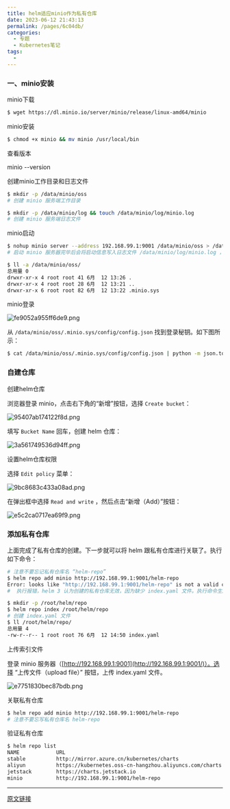 ```yaml
---
title: helm适应minio作为私有仓库
date: 2023-06-12 21:43:13
permalink: /pages/6c04db/
categories:
  - 专题
  - Kubernetes笔记
tags:
  - 
---
```


### 一、minio安装

minio下载

```bash
$ wget https://dl.minio.io/server/minio/release/linux-amd64/minio
```

minio安装

```bash
$ chmod +x minio && mv minio /usr/local/bin
```

查看版本

minio --version

创建minio工作目录和日志文件

```bash
$ mkdir -p /data/minio/oss
# 创建 minio 服务端工作目录

$ mkdir -p /data/minio/log && touch /data/minio/log/minio.log
# 创建 minio 服务端日志文件
```

minio启动

```bash
$ nohup minio server --address 192.168.99.1:9001 /data/minio/oss > /data/minio/log/minio.log 2>&1 &
# 启动 minio 服务器完毕后会将启动信息写入日志文件 /data/minio/log/minio.log ，配置信息写入隐藏的工作目录 /data/minio/oss/.minio.sys。

$ ll -a /data/minio/oss/
总用量 0
drwxr-xr-x 4 root root 41 6月  12 13:26 .
drwxr-xr-x 4 root root 28 6月  12 13:21 ..
drwxr-xr-x 6 root root 82 6月  12 13:22 .minio.sys
```

minio登录

![fe9052a955ff6de9.png](http://pic.zzppjj.top/LightPicture/2023/06/fe9052a955ff6de9.png)

从 `/data/minio/oss/.minio.sys/config/config.json` 找到登录秘钥。如下图所示：

```bash
$ cat /data/minio/oss/.minio.sys/config/config.json | python -m json.tool

```

### 自建仓库

创建helm仓库

浏览器登录 minio，点击右下角的“新增”按钮，选择 `Create bucket`：

![95407ab174122f8d.png](http://pic.zzppjj.top/LightPicture/2023/06/95407ab174122f8d.png)

填写 `Bucket Name` 回车，创建 helm 仓库：

![3a561749536d94ff.png](http://pic.zzppjj.top/LightPicture/2023/06/3a561749536d94ff.png)

设置helm仓库权限

选择 `Edit policy` 菜单：

![9bc8683c433a08ad.png](http://pic.zzppjj.top/LightPicture/2023/06/9bc8683c433a08ad.png)

在弹出框中选择 `Read and write` ，然后点击“新增（Add）”按钮：

![e5c2ca0717ea69f9.png](http://pic.zzppjj.top/LightPicture/2023/06/e5c2ca0717ea69f9.png)

### 添加私有仓库

上面完成了私有仓库的创建。下一步就可以将 helm 跟私有仓库进行关联了。执行如下命令：

```bash
# 注意不要忘记私有仓库名 “helm-repo” 
$ helm repo add minio http://192.168.99.1:9001/helm-repo
Error: looks like "http://192.168.99.1:9001/helm-repo" is not a valid chart repository or cannot be reached: failed to fetch http://192.168.99.1:9001/helm-repo/index.yaml : 404 Not Found
#  执行报错，helm 3 认为创建的私有仓库无效，因为缺少 index.yaml 文件。执行命令生成 index.yaml 文件。

$ mkdir -p /root/helm/repo 
$ helm repo index /root/helm/repo
# 创建 index.yaml 文件
$ ll /root/helm/repo/
总用量 4
-rw-r--r-- 1 root root 76 6月  12 14:50 index.yaml
```

上传索引文件

登录 minio 服务器（[http://192.168.99.1:9001](http://192.168.99.1:9001/)）。选择 “上传文件（upload file）” 按钮，上传 index.yaml 文件。

![e7751830bec87bdb.png](http://pic.zzppjj.top/LightPicture/2023/06/e7751830bec87bdb.png)

关联私有仓库

```bash
$ helm repo add minio http://192.168.99.1:9001/helm-repo
# 注意不要忘写私有仓库名 helm-repo
```

验证私有仓库

```bash
$ helm repo list
NAME            URL
stable          http://mirror.azure.cn/kubernetes/charts
aliyun          https://kubernetes.oss-cn-hangzhou.aliyuncs.com/charts
jetstack        https://charts.jetstack.io
minio           http://192.168.99.1:9001/helm-repo
```

---

[原文链接](https://www.cnblogs.com/lvzhenjiang/p/14878279.html)
